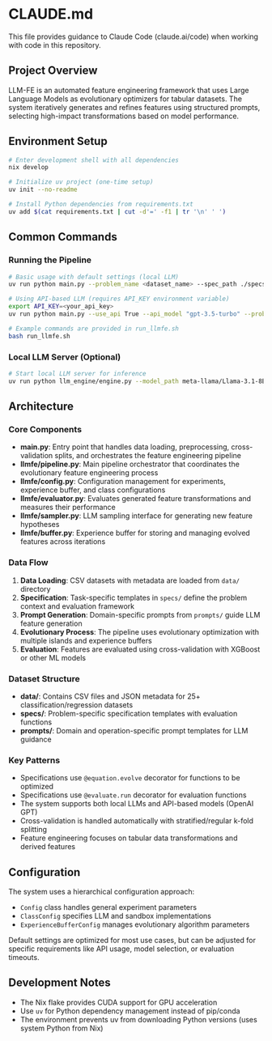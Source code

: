 # CLAUDE.md

This file provides guidance to Claude Code (claude.ai/code) when working with code in this repository.

## Project Overview

LLM-FE is an automated feature engineering framework that uses Large Language Models as evolutionary optimizers for tabular datasets. The system iteratively generates and refines features using structured prompts, selecting high-impact transformations based on model performance.

## Environment Setup

```bash
# Enter development shell with all dependencies
nix develop

# Initialize uv project (one-time setup)
uv init --no-readme

# Install Python dependencies from requirements.txt
uv add $(cat requirements.txt | cut -d'=' -f1 | tr '\n' ' ')
```

## Common Commands

### Running the Pipeline
```bash
# Basic usage with default settings (local LLM)
uv run python main.py --problem_name <dataset_name> --spec_path ./specs/specification_<dataset_name>.txt --log_path <output_path>

# Using API-based LLM (requires API_KEY environment variable)
export API_KEY=<your_api_key>
uv run python main.py --use_api True --api_model "gpt-3.5-turbo" --problem_name <dataset_name> --spec_path ./specs/specification_<dataset_name>.txt --log_path <output_path>

# Example commands are provided in run_llmfe.sh
bash run_llmfe.sh
```

### Local LLM Server (Optional)
```bash
# Start local LLM server for inference
uv run python llm_engine/engine.py --model_path meta-llama/Llama-3.1-8B-Instruct --port <port_number>
```

## Architecture

### Core Components

- **main.py**: Entry point that handles data loading, preprocessing, cross-validation splits, and orchestrates the feature engineering pipeline
- **llmfe/pipeline.py**: Main pipeline orchestrator that coordinates the evolutionary feature engineering process
- **llmfe/config.py**: Configuration management for experiments, experience buffer, and class configurations
- **llmfe/evaluator.py**: Evaluates generated feature transformations and measures their performance
- **llmfe/sampler.py**: LLM sampling interface for generating new feature hypotheses
- **llmfe/buffer.py**: Experience buffer for storing and managing evolved features across iterations

### Data Flow

1. **Data Loading**: CSV datasets with metadata are loaded from `data/` directory
2. **Specification**: Task-specific templates in `specs/` define the problem context and evaluation framework
3. **Prompt Generation**: Domain-specific prompts from `prompts/` guide LLM feature generation
4. **Evolutionary Process**: The pipeline uses evolutionary optimization with multiple islands and experience buffers
5. **Evaluation**: Features are evaluated using cross-validation with XGBoost or other ML models

### Dataset Structure

- **data/**: Contains CSV files and JSON metadata for 25+ classification/regression datasets
- **specs/**: Problem-specific specification templates with evaluation functions
- **prompts/**: Domain and operation-specific prompt templates for LLM guidance

### Key Patterns

- Specifications use `@equation.evolve` decorator for functions to be optimized
- Specifications use `@evaluate.run` decorator for evaluation functions  
- The system supports both local LLMs and API-based models (OpenAI GPT)
- Cross-validation is handled automatically with stratified/regular k-fold splitting
- Feature engineering focuses on tabular data transformations and derived features

## Configuration

The system uses a hierarchical configuration approach:
- `Config` class handles general experiment parameters
- `ClassConfig` specifies LLM and sandbox implementations
- `ExperienceBufferConfig` manages evolutionary algorithm parameters

Default settings are optimized for most use cases, but can be adjusted for specific requirements like API usage, model selection, or evaluation timeouts.

## Development Notes

- The Nix flake provides CUDA support for GPU acceleration
- Use `uv` for Python dependency management instead of pip/conda
- The environment prevents uv from downloading Python versions (uses system Python from Nix)